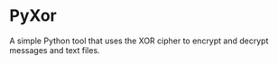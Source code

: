 # PyXor
A simple Python tool that uses the XOR cipher to encrypt and decrypt messages and text files.
